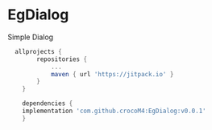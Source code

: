 # EgDialog

Simple Dialog

```groovy
  allprojects {
		repositories {
			...
			maven { url 'https://jitpack.io' }
		}
	}
```

```groovy
	dependencies {
    implementation 'com.github.crocoM4:EgDialog:v0.0.1'
	}
```
